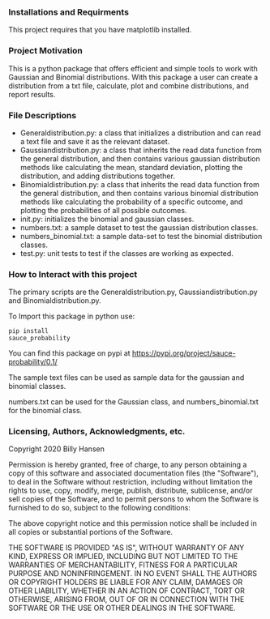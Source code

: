 ### Installations and Requirments

This project requires that you have matplotlib installed.

### Project Motivation

This is a python package that offers efficient and simple tools to work with Gaussian
and Binomial distributions. With this package a user can create a
distribution from a txt file, calculate, plot and combine 
distributions, and report results.


### File Descriptions

- Generaldistribution.py: a class that initializes a distribution and can read a text file
and save it as the relevant dataset.
- Gaussiandistribution.py: a class that inherits the read data function from the general distribution, 
and then contains various gaussian distribution methods like calculating the mean, standard deviation,
plotting the distribution, and adding distributions together.
- Binomialdistribution.py: a class that inherits the read data function from the
general distribution, and then contains various binomial distribution methods like calculating
the probability of a specific outcome, and plotting the probabilities of all possible outcomes.
- init.py: initializes the binomial and gaussian classes.
- numbers.txt: a sample dataset to test the gaussian distribution classes.
- numbers_binomial.txt: a sample data-set to test the binomial distribution classes. 
- test.py: unit tests to test if the classes are working as expected.

### How to Interact with this project

The primary scripts are the Generaldistribution.py, Gaussiandistribution.py and
Binomialdistribution.py. 

To Import this package in python use: <pre><code>pip install sauce_probability
</code></pre>

You can find this package on pypi at https://pypi.org/project/sauce-probability/0.1/

The sample text files can be used as sample data for the gaussian and binomial classes.

numbers.txt can be used for the Gaussian class, and numbers_binomial.txt for the binomial class.

### Licensing, Authors, Acknowledgments, etc.

Copyright 2020 Billy Hansen

Permission is hereby granted, free of charge, to any person obtaining a copy of this software and associated documentation files (the "Software"), to deal in the Software without restriction, including without limitation the rights to use, copy, modify, merge, publish, distribute, sublicense, and/or sell copies of the Software, and to permit persons to whom the Software is furnished to do so, subject to the following conditions:

The above copyright notice and this permission notice shall be included in all copies or substantial portions of the Software.

THE SOFTWARE IS PROVIDED "AS IS", WITHOUT WARRANTY OF ANY KIND, EXPRESS OR IMPLIED, INCLUDING BUT NOT LIMITED TO THE WARRANTIES OF MERCHANTABILITY, FITNESS FOR A PARTICULAR PURPOSE AND NONINFRINGEMENT. IN NO EVENT SHALL THE AUTHORS OR COPYRIGHT HOLDERS BE LIABLE FOR ANY CLAIM, DAMAGES OR OTHER LIABILITY, WHETHER IN AN ACTION OF CONTRACT, TORT OR OTHERWISE, ARISING FROM, OUT OF OR IN CONNECTION WITH THE SOFTWARE OR THE USE OR OTHER DEALINGS IN THE SOFTWARE.